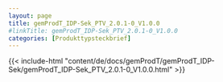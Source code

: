 ```yaml
---
layout: page
title: gemProdT_IDP-Sek_PTV_2.0.1-0_V1.0.0
#linkTitle: gemProdT_IDP-Sek_PTV_2.0.1-0_V1.0.0
categories: [Produkttypsteckbrief]
---
```

{{< include-html "content/de/docs/gemProdT/gemProdT_IDP-Sek/gemProdT_IDP-Sek_PTV_2.0.1-0_V1.0.0.html" >}}